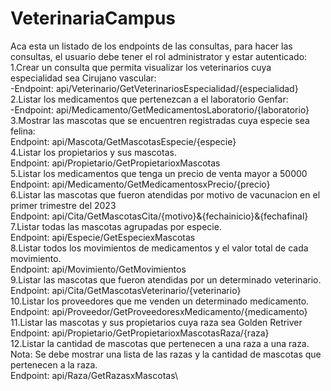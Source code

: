 # VeterinariaCampus
Aca esta un listado de los endpoints de las consultas, para hacer las consultas, el usuario debe tener el rol administrator y estar autenticado:\
1.Crear un consulta que permita visualizar los veterinarios cuya especialidad sea Cirujano vascular:\
-Endpoint: api/Veterinario/GetVeterinariosEspecialidad/{especialidad}\
2.Listar los medicamentos que pertenezcan a el laboratorio Genfar:\
-Endpoint: api/Medicamento/GetMedicamentosLaboratorio/{laboratorio}\
3.Mostrar las mascotas que se encuentren registradas cuya especie sea felina:\
Endpoint: api/Mascota/GetMascotasEspecie/{especie}\
4.Listar los propietarios y sus mascotas.\
Endpoint: api/Propietario/GetPropietarioxMascotas\
5.Listar los medicamentos que tenga un precio de venta mayor a 50000\
Endpoint: api/Medicamento/GetMedicamentosxPrecio/{precio}\
6.Listar las mascotas que fueron atendidas por motivo de vacunacion en el primer trimestre del 2023\
Endpoint: api/Cita/GetMascotasCita/{motivo}&{fechainicio}&{fechafinal}\
7.Listar todas las mascotas agrupadas por especie.\
Endpoint: api/Especie/GetEspeciexMascotas\
8.Listar todos los movimientos de medicamentos y el valor total de cada movimiento.\
Endpoint: api/Movimiento/GetMovimientos\
9.Listar las mascotas que fueron atendidas por un determinado veterinario.\
Endpoint: api/Cita/GetMascotasVeterinario/{veterinario}\
10.Listar los proveedores que me venden un determinado medicamento.\
Endpoint: api/Proveedor/GetProveedoresxMedicamento/{medicamento}\
11.Listar las mascotas y sus propietarios cuya raza sea Golden Retriver\
Endpoint: api/Propietario/GetPropietarioxMascotasRaza/{raza}\
12.Listar la cantidad de mascotas que pertenecen a una raza a una raza. Nota: Se debe mostrar una lista de las razas y la cantidad de mascotas que pertenecen a la raza.\
Endpoint: api/Raza/GetRazasxMascotas\
